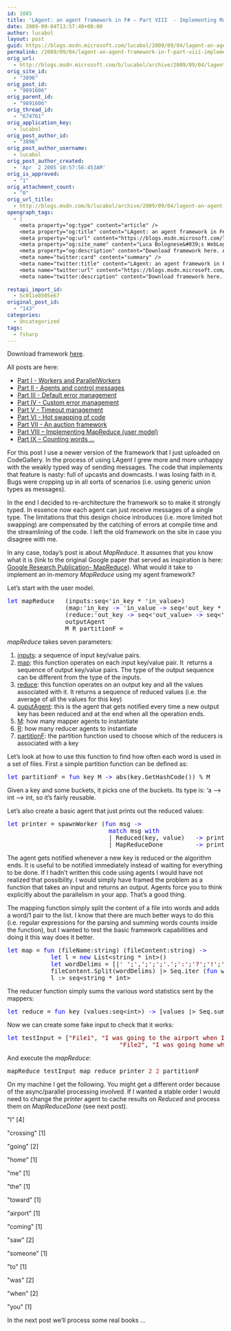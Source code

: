 ```yaml
---
id: 1085
title: 'LAgent: an agent framework in F# – Part VIII  - Implementing MapReduce (user model)'
date: 2009-09-04T13:57:48+00:00
author: lucabol
layout: post
guid: https://blogs.msdn.microsoft.com/lucabol/2009/09/04/lagent-an-agent-framework-in-f-part-viii-implementing-mapreduce-user-model/
permalink: /2009/09/04/lagent-an-agent-framework-in-f-part-viii-implementing-mapreduce-user-model/
orig_url:
  - http://blogs.msdn.microsoft.com/b/lucabol/archive/2009/09/04/lagent-an-agent-framework-in-f-part-viii-implementing-mapreduce-user-model.aspx
orig_site_id:
  - "3896"
orig_post_id:
  - "9891606"
orig_parent_id:
  - "9891606"
orig_thread_id:
  - "674761"
orig_application_key:
  - lucabol
orig_post_author_id:
  - "3896"
orig_post_author_username:
  - lucabol
orig_post_author_created:
  - 'Apr  2 2005 10:57:56:453AM'
orig_is_approved:
  - "1"
orig_attachment_count:
  - "0"
orig_url_title:
  - http://blogs.msdn.com/b/lucabol/archive/2009/09/04/lagent-an-agent-framework-in-f-part-viii-implementing-mapreduce-user-model.aspx
opengraph_tags:
  - |
    <meta property="og:type" content="article" />
    <meta property="og:title" content="LAgent: an agent framework in F# &ndash; Part VIII  - Implementing MapReduce (user model)" />
    <meta property="og:url" content="https://blogs.msdn.microsoft.com/lucabol/2009/09/04/lagent-an-agent-framework-in-f-part-viii-implementing-mapreduce-user-model/" />
    <meta property="og:site_name" content="Luca Bolognese&#039;s WebLog" />
    <meta property="og:description" content="Download framework here. All posts are here: Part I  - Workers and ParallelWorkers Part II  - Agents and control messages Part III  - Default error management Part IV  - Custom error management Part V  - Timeout management Part VI  - Hot swapping of code Part VII  - An auction framework Part VIII – Implementing MapReduce..." />
    <meta name="twitter:card" content="summary" />
    <meta name="twitter:title" content="LAgent: an agent framework in F# &ndash; Part VIII  - Implementing MapReduce (user model)" />
    <meta name="twitter:url" content="https://blogs.msdn.microsoft.com/lucabol/2009/09/04/lagent-an-agent-framework-in-f-part-viii-implementing-mapreduce-user-model/" />
    <meta name="twitter:description" content="Download framework here. All posts are here: Part I  - Workers and ParallelWorkers Part II  - Agents and control messages Part III  - Default error management Part IV  - Custom error management Part V  - Timeout management Part VI  - Hot swapping of code Part VII  - An auction framework Part VIII – Implementing MapReduce..." />
    
restapi_import_id:
  - 5c011e0505e67
original_post_id:
  - "143"
categories:
  - Uncategorized
tags:
  - fsharp
---
```

Download framework [here](http://code.msdn.microsoft.com/LAgent).

All posts are here:

  * [Part I  - Workers and ParallelWorkers](http://blogs.msdn.com/lucabol/archive/2009/05/29/lagent-an-agent-framework-in-f-part-i-workers-and-parallelworkers.aspx) 
  * [Part II  - Agents and control messages](http://blogs.msdn.com/lucabol/archive/2009/06/05/lagent-an-agent-framework-in-f-part-ii-agents-and-control-messages.aspx) 
  * [Part III  - Default error management](http://blogs.msdn.com/lucabol/archive/2009/06/12/lagent-an-agent-framework-in-f-part-iii-default-error-management.aspx) 
  * [Part IV  - Custom error management](http://blogs.msdn.com/lucabol/archive/2009/06/19/lagent-an-agent-framework-in-f-part-iv-custom-error-management.aspx) 
  * [Part V  - Timeout management](http://blogs.msdn.com/lucabol/archive/2009/06/26/lagent-an-agent-framework-in-f-part-v-timeout-management.aspx) 
  * [Part VI  - Hot swapping of code](http://blogs.msdn.com/lucabol/archive/2009/07/03/lagent-an-agent-framework-in-f-part-vi-hot-swapping-of-code-and-something-silly.aspx) 
  * [Part VII  - An auction framework](http://blogs.msdn.com/lucabol/archive/2009/07/10/lagent-an-agent-framework-in-f-part-vii-an-auction-application.aspx) 
  * [Part VIII – Implementing MapReduce (user model)](http://blogs.msdn.com/lucabol/archive/2009/09/04/lagent-an-agent-framework-in-f-part-viii-implementing-mapreduce-user-model.aspx) 
  * [Part IX – Counting words …](http://blogs.msdn.com/lucabol/archive/2009/09/18/lagent-an-agent-framework-in-f-part-ix-counting-words.aspx) 



For this post I use a newer version of the framework that I just uploaded on CodeGallery. In the process of using LAgent I grew more and more unhappy with the weakly typed way of sending messages. The code that implements that feature is nasty: full of upcasts and downcasts. I was losing faith in it. Bugs were cropping up in all sorts of scenarios (i.e. using generic union types as messages).

In the end I decided to re-architecture the framework so to make it strongly typed. In essence now each agent can just receive messages of a single type. The limitations that this design choice introduces (i.e. more limited hot swapping) are compensated by the catching of errors at compile time and the streamlining of the code. I left the old framework on the site in case you disagree with me.

In any case, today’s post is about _MapReduce_. It assumes that you know what it is (link to the original Google paper that served as inspiration is here: [Google Research Publication- MapReduce](http://labs.google.com/papers/mapreduce.html "Google Research Publication- MapReduce")). What would it take to implement an in-memory _MapReduce_ using my agent framework?

Let’s start with the user model.

<pre class="code"><span style="color:blue;">let </span>mapReduce   (inputs:seq&lt;'in_key * 'in_value&gt;)
                (map:'in_key <span style="color:blue;">-&gt; </span>'in_value <span style="color:blue;">-&gt; </span>seq&lt;'out_key * 'out_value&gt;)
                (reduce:'out_key <span style="color:blue;">-&gt; </span>seq&lt;'out_value&gt; <span style="color:blue;">-&gt; </span>seq&lt;'reducedValues&gt;)
                outputAgent
                M R partitionF =                </pre>

_mapReduce_ takes seven parameters:

  1. <u>inputs</u>: a sequence of input key/value pairs. 
  2. <u>map</u>: this function operates on each input key/value pair. It&#160; returns a sequence of output key/value pairs. The type of the output sequence can be different from the type of the inputs. 
  3. <u>reduce</u>: this function operates on an output key and all the values associated with it. It returns a sequence of reduced values (i.e. the average of all the values for this key) 
  4. <u>ouputAgent</u>: this is the agent that gets notified every time a new output key has been reduced and at the end when all the operation ends. 
  5. <u>M</u>: how many mapper agents to instantiate 
  6. <u>R</u>: how many reducer agents to instantiate 
  7. <u>partitionF</u>: the partition function used to choose which of the reducers is associated with a key 

Let’s look at how to use this function to find how often each word is used in a set of files. First a simple partition function can be defined as:

<pre class="code"><span style="color:blue;">let </span>partitionF = <span style="color:blue;">fun </span>key M <span style="color:blue;">-&gt; </span>abs(key.GetHashCode()) % M </pre>

Given a key and some buckets, it picks one of the buckets. Its type is: ‘a –> int –> int, so it’s fairly reusable.

Let’s also create a basic agent that just prints out the reduced values:

<pre class="code"><span style="color:blue;">let </span>printer = spawnWorker (<span style="color:blue;">fun </span>msg <span style="color:blue;">-&gt;
                            match </span>msg <span style="color:blue;">with
                            </span>| Reduced(key, value)   <span style="color:blue;">-&gt; </span>printfn <span style="color:maroon;">"%A %A" </span>key value
                            | MapReduceDone         <span style="color:blue;">-&gt; </span>printfn <span style="color:maroon;">"All done!!"</span>)</pre>

The agent gets notified whenever a new key is reduced or the algorithm ends. It is useful to be notified immediately instead of waiting for everything to be done. If I hadn’t written this code using agents I would have not realized that possibility. I would simply have framed the problem as a function that takes an input and returns an output. Agents force you to think explicitly about the parallelism in your app. That’s a good thing.

The mapping function simply split the content of a file into words and adds a word/1 pair to the list. I know that there are much better ways to do this (i.e. regular expressions for the parsing and summing words counts inside the function), but I wanted to test the basic framework capabilities and doing it this way does it better.

<pre class="code"><span style="color:blue;">let </span>map = <span style="color:blue;">fun </span>(fileName:string) (fileContent:string) <span style="color:blue;">-&gt;
            let </span>l = <span style="color:blue;">new </span>List&lt;string * int&gt;()
            <span style="color:blue;">let </span>wordDelims = [|<span style="color:maroon;">' '</span>;<span style="color:maroon;">','</span>;<span style="color:maroon;">';'</span>;<span style="color:maroon;">'.'</span>;<span style="color:maroon;">':'</span>;<span style="color:maroon;">'?'</span>;<span style="color:maroon;">'!'</span>;<span style="color:maroon;">'('</span>;<span style="color:maroon;">')'</span>;<span style="color:maroon;">'n'</span>;<span style="color:maroon;">'t'</span>;<span style="color:maroon;">'f'</span>;<span style="color:maroon;">'r'</span>;<span style="color:maroon;">'b'</span>|]
            fileContent.Split(wordDelims) |&gt; Seq.iter (<span style="color:blue;">fun </span>word <span style="color:blue;">-&gt; </span>l.Add((word, <span style="color:brown;">1</span>)))
            l :&gt; seq&lt;string * int&gt;</pre>



The reducer function simply sums the various word statistics sent by the mappers:

<pre class="code"><span style="color:blue;">let </span>reduce = <span style="color:blue;">fun </span>key (values:seq&lt;int&gt;) <span style="color:blue;">-&gt; </span>[values |&gt; Seq.sum] |&gt; seq&lt;int&gt;</pre>

Now we can create some fake input to check that it works:

<pre class="code"><span style="color:blue;">let </span>testInput = [<span style="color:maroon;">"File1"</span>, <span style="color:maroon;">"I was going to the airport when I saw someone crossing"</span>;<br />                               <span style="color:maroon;">"File2"</span>, <span style="color:maroon;">"I was going home when I saw you coming toward me"</span>]   </pre>

And execute the _mapReduce_:

<pre class="code">mapReduce testInput map reduce printer <span style="color:brown;">2 2 </span>partitionF</pre>

On my machine I get the following. You might get a different order because of the async/parallel processing involved. If I wanted a stable order I would need to change the _printer_ agent to cache results on _Reduced_ and process them on _MapReduceDone_ (see next post).

"I" [4]
    
  
"crossing" [1]
    
  
"going" [2]
    
  
"home" [1]
    
  
"me" [1]
    
  
"the" [1]
    
  
"toward" [1]
    
  
"airport" [1]
    
  
"coming" [1]
    
  
"saw" [2]
    
  
"someone" [1]
    
  
"to" [1]
    
  
"was" [2]
    
  
"when" [2]
    
  
"you" [1]

In the next post we’ll process some real books …